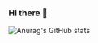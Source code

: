 ### Hi there 👋
![Anurag's GitHub stats](https://github-readme-stats.vercel.app/api?username=dongkyeomjang&show_icons=true&theme=radical)
<!--
**dongkyeomjang/dongkyeomjang** is a ✨ _special_ ✨ repository because its `README.md` (this file) appears on your GitHub profile.

Here are some ideas to get you started:

- 🔭 I’m currently working on ...
- 🌱 I’m currently learning ...
- 👯 I’m looking to collaborate on ...
- 🤔 I’m looking for help with ...
- 💬 Ask me about ...
- 📫 How to reach me: ...
- 😄 Pronouns: ...
- ⚡ Fun fact: ...
-->
